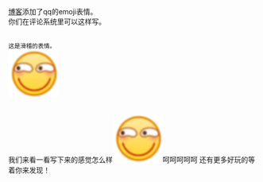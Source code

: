 [博客](//sunbossrs.github.io)添加了qq的emoji表情。  
你们在评论系统里可以这样写。  
  
<pre>
<code>
这是滑稽的表情。
<img src="//github.com/sunbossrs/blogcommentstore/raw/master/emoji/滑稽.png" width="20%" height="20%" />
</code>
</pre>

我们来看一看写下来的感觉怎么样<img src="//github.com/sunbossrs/blogcommentstore/raw/master/emoji/滑稽.png" width="20%" height="20%" />呵呵呵呵呵
还有更多好玩的等着你来发现！
